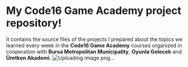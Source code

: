 # My Code16 Game Academy project repository!

It contains the source files of the projects I prepared about the topics we learned every week in the **Code16 Game Academy** courses organized in cooperation with **Bursa Metropolitan Municipality**, **Oyunla Gelecek** and **Üretken Akademi**.
![Uploading image.png…]()
